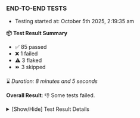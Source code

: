 ### END-TO-END TESTS

- Testing started at: October 5th 2025, 2:19:35 am

**📦 Test Result Summary**

- ✅ 85 passed
- ❌ 1 failed
- ⚠️ 3 flaked
- ⏩ 3 skipped

⌛ _Duration: 8 minutes and 5 seconds_

**Overall Result**: 👎 Some tests failed.



<details>
    <summary>[Show/Hide] Test Result Details</summary>
    <div markdown="1">

| Test | Browser | Test Case | Tags | Result |
| :---: | :---: | :--- | :---: | :---: |
| 1 | chromium-meshery-provider | Add a cluster connection by uploading kubeconfig file |  | ⚠️ |
| 2 | chromium-meshery-provider | Transition to disconnected state and then back to connected state |  | ❌ |
| 3 | chromium-meshery-provider | Transition to ignored state and then back to connected state |  | ➖ |
| 4 | chromium-meshery-provider | Transition to not found state and then back to connected state |  | ➖ |
| 5 | chromium-meshery-provider | Delete Kubernetes cluster connections |  | ➖ |
| 6 | chromium-meshery-provider | deploys a published design to a connected cluster |  | ⚠️ |
| 7 | chromium-local-provider | Transition to ignored state and then back to connected state |  | ⚠️ |

</div>
</details>


<!-- To see the full report, please visit our CI/CD pipeline with reporter. -->